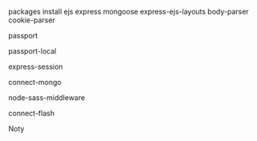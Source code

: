 packages install 
ejs
express
mongoose
express-ejs-layouts
body-parser
cookie-parser

passport

passport-local

express-session

connect-mongo

node-sass-middleware

connect-flash

Noty